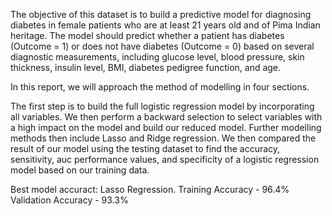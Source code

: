 The objective of this dataset is to build a predictive model for diagnosing diabetes in female patients who are at least 21 years old and of Pima Indian heritage. The model should predict whether a patient has diabetes (Outcome = 1) or does not have diabetes (Outcome = 0) based on several diagnostic measurements, including glucose level, blood pressure, skin thickness, insulin level, BMI, diabetes pedigree function, and age.

In this report, we will approach the method of modelling in four sections.

The first step is to build the full logistic regression model by incorporating all variables.
We then perform a backward selection to select variables with a high impact on the model and build our reduced model.
Further modelling methods then include Lasso and Ridge regression.
We then compared the result of our model using the testing dataset to find the accuracy, sensitivity, auc performance values, and specificity of a logistic regression model based on our training data.


Best model accuract: Lasso Regression.
Training Accuracy - 96.4%
Validation Accuracy - 93.3%
